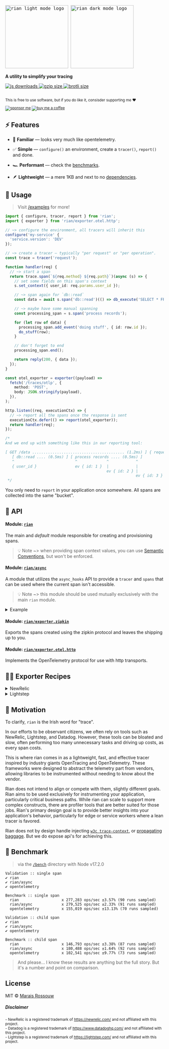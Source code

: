 <div align="left">

<samp>

<img src="files/logo-light.svg#gh-light-mode-only" alt="rian light mode logo" width="200px">
<img src="files/logo-dark.svg#gh-dark-mode-only" alt="rian dark mode logo" width="200px">

</samp>

**A utility to simplify your tracing**

<a href="https://npm-stat.com/charts.html?package=rian">
  <img src="https://badgen.net/npm/dm/rian?color=black&label=npm%20downloads" alt="js downloads">
</a>
<a href="https://unpkg.com/rian/index.mjs">
  <img src="https://img.badgesize.io/https://unpkg.com/rian/index.mjs?compression=gzip&label=gzip&color=black" alt="gzip size" />
</a>
<a href="https://unpkg.com/rian/index.mjs">
  <img src="https://img.badgesize.io/https://unpkg.com/rian/index.mjs?compression=brotli&label=brotli&color=black" alt="brotli size" />
</a>

<br>
<br>

<sup>

This is free to use software, but if you do like it, consisder supporting me ❤️

[![sponsor me](https://badgen.net/badge/icon/sponsor?icon=github&label&color=gray)](https://github.com/sponsors/maraisr)
[![buy me a coffee](https://badgen.net/badge/icon/buymeacoffee?icon=buymeacoffee&label&color=gray)](https://www.buymeacoffee.com/marais)

</sup>

</div>

## ⚡ Features

- 🤔 **Familiar** — looks very much like opentelemetry.

- ✅ **Simple** — `configure()` an environment, create a `tracer()`, `report()` and done.

- 🏎 **Performant** — check the [benchmarks](#-benchmark).

- 🪶 **Lightweight** — a mere 1KB and next to no [dependencies](https://npm.anvaka.com/#/view/2d/rian/).

## 🚀 Usage

> Visit [/examples](/examples) for more!

```ts
import { configure, tracer, report } from 'rian';
import { exporter } from 'rian/exporter.otel.http';

// ~> configure the environment, all tracers will inherit this
configure('my-service' {
  'service.version': 'DEV'
});

// ~> create a tracer — typically "per request" or "per operation".
const trace = tracer('request');

function handler(req) {
  // ~> start a span
  return trace.span(`${req.method} ${req.path}`)(async (s) => {
    // set some fields on this span's context
    s.set_context({ user_id: req.params.user_id });

    // ~> span again for `db::read`
    const data = await s.span('db::read')(() => db_execute('SELECT * FROM users'));

    // ~> maybe have some manual spanning
    const processing_span = s.span('process records');

    for (let row of data) {
      processing_span.add_event('doing stuff', { id: row.id });
      do_stuff(row);
    }

    // don't forget to end
    processing_span.end();

    return reply(200, { data });
  });
}

const otel_exporter = exporter((payload) =>
  fetch('/traces/otlp', {
    method: 'POST',
    body: JSON.stringify(payload),
  }),
);

http.listen((req, executionCtx) => {
  // ~> report all the spans once the response is sent
  executionCtx.defer(() => report(otel_exporter));
  return handler(req);
});

/*
And we end up with something like this in our reporting tool:

[ GET /data ......................................... (1.2ms) ] { request }
   [ db::read .... (0.5ms) ] [ process records .... (0.5ms) ]
   ^                           ^             ^            ^
   { user_id }                 ev { id: 1 }  |            |
                                             ev { id: 2 } |
                                                          ev { id: 3 }
 */
```

You only need to `report` in your application once somewhere. All spans are collected into the same "bucket".

## 🔎 API

#### Module: [`rian`](./packages/rian/src/index.ts)

The main and _default_ module responsible for creating and provisioning spans.

> 💡 Note ~> when providing span context values, you can use
> [Semantic Conventions](https://opentelemetry.io/docs/reference/specification/trace/semantic_conventions/), but won't
> be enforced.

#### Module: [`rian/async`](./packages/rian/src/async.ts)

A module that utilizes the `async_hooks` API to provide a `tracer` and `spans` that can be used where the current span
isn't accessible.

> 💡 Note ~> this module should be used mutually exclusively with the main `rian` module.

<details>

<summary>Example</summary>

```ts
import { configure, tracer, span, currentSpan, report } from 'rian/async';
import { exporter } from 'rian/exporter.otel.http';

function handler(req) {
  return span(`${req.method} ${req.path}`)(async () => {
    const s = currentSpan();

    s.set_context({ user_id: req.params.user_id });

    const data = await s.span('db::read')(() => db_execute('SELECT * FROM users'));

    const processing_span = s.span('process records');

    for (let row of data) {
      processing_span.add_event('doing stuff', { id: row.id });
      do_stuff(row);
    }

    processing_span.end();

    return reply(200, { data });
  });
}

const httpTrace = tracer('http');

http.listen((req, executionCtx) => {
  executionCtx.defer(() => report(exporter));
  return httpTrace(() => handler(req));
});
```

</details>

#### Module: [`rian/exporter.zipkin`](./packages/rian/src/exporter.zipkin.ts)

Exports the spans created using the zipkin protocol and leaves the shipping up to you.

#### Module: [`rian/exporter.otel.http`](./packages/rian/src/exporter.otel.http.ts)

Implements the OpenTelemetry protocol for use with http transports.

## 🧑‍🍳 Exporter Recipes

<details><summary>NewRelic</summary>

```ts
import { configure, tracer, report } from 'rian';
import { exporter } from 'rian/exporter.zipkin';

const newrelic = exporter((payload) =>
  fetch('https://trace-api.newrelic.com/trace/v1', {
    method: 'POST',
    headers: {
      'api-key': '<your api key>',
      'content-type': 'application/json',
      'data-format': 'zipkin',
      'data-format-version': '2',
    },
    body: JSON.stringify(payload),
  }),
);

configure('my-service');

const tracer = tracer('app');

await report(newrelic);
```

[learn more](https://docs.newrelic.com/docs/distributed-tracing/trace-api/introduction-trace-api/)

</details>

<details><summary>Lightstep</summary>

```ts
import { configure, tracer, report } from 'rian';
import { exporter } from 'rian/exporter.otel.http';

const lightstep = exporter((payload) =>
  fetch('https://ingest.lightstep.com/traces/otlp/v0.9', {
    method: 'POST',
    headers: {
      'lightstep-access-token': '<your api key>',
      'content-type': 'application/json',
    },
    body: JSON.stringify(payload),
  }),
);

configure('my-service');

const tracer = tracer('app');

await report(lightstep);
```

[learn more](https://opentelemetry.lightstep.com/tracing/)

</details>

## 🤔 Motivation

To clarify, `rian` is the Irish word for "trace".

In our efforts to be observant citizens, we often rely on tools such as NewRelic, Lightstep, and Datadog. However, these
tools can be bloated and slow, often performing too many unnecessary tasks and driving up costs, as every span costs.

This is where rian comes in as a lightweight, fast, and effective tracer inspired by industry giants OpenTracing and
OpenTelemetry. These frameworks were designed to abstract the telemetry part from vendors, allowing libraries to be
instrumented without needing to know about the vendor.

Rian does not intend to align or compete with them, slightly different goals. Rian aims to be used exclusively for
instrumenting your application, particularly critical business paths. While rian can scale to support more complex
constructs, there are profiler tools that are better suited for those jobs. Rian's primary design goal is to provide
better insights into your application's behavior, particularly for edge or service workers where a lean tracer is
favored.

Rian does not by design handle injecting [`w3c trace-context`](https://www.w3.org/TR/trace-context/), or
[propagating baggage](https://www.w3.org/TR/baggage/). But we do expose api's for achieving this.

## 💨 Benchmark

> via the [`/bench`](/bench) directory with Node v17.2.0

```
Validation :: single span
✔ rian
✔ rian/async
✔ opentelemetry

Benchmark :: single span
  rian                   x 277,283 ops/sec ±3.57% (90 runs sampled)
  rian/async             x 279,525 ops/sec ±2.33% (91 runs sampled)
  opentelemetry          x 155,019 ops/sec ±13.13% (70 runs sampled)

Validation :: child span
✔ rian
✔ rian/async
✔ opentelemetry

Benchmark :: child span
  rian                   x 146,793 ops/sec ±3.38% (87 runs sampled)
  rian/async             x 180,488 ops/sec ±1.64% (92 runs sampled)
  opentelemetry          x 102,541 ops/sec ±9.77% (73 runs sampled)
```

> And please... I know these results are anything but the full story. But it's a number and point on comparison.

## License

MIT © [Marais Rossouw](https://marais.io)

##### Disclaimer

<sup>- NewRelic is a registered trademark of https://newrelic.com/ and not affiliated with this project.</sup><br>
<sup>- Datadog is a registered trademark of https://www.datadoghq.com/ and not affiliated with this project.</sup><br>
<sup>- Lightstep is a registered trademark of https://lightstep.com/ and not affiliated with this project.</sup>
